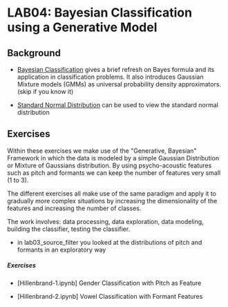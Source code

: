 # LAB04: Bayesian Classification using a Generative Model


## Background

- [Bayesian Classification](Bayes.md)  gives a brief refresh on Bayes formula and its application in classification problems.   It also introduces Gaussian Mixture models (GMMs) as universal probability density approximators. (skip if you know it)

- [Standard Normal Distribution](StandardNormalDistribution.ipynb) can be used to view the standard normal distribution

## Exercises

Within these exercises we make use of the "Generative, Bayesian" Framework in which the data is modeled  by a simple Gaussian  Distribution or Mixture of Gaussians distribution.
By using psycho-acoustic features such as pitch and formants we can keep the number of features very small (1 to 3).

The different exercises all make use of the same paradigm and apply it to gradually more complex situations by increasing the dimensionality of the features and increasing the number of classes.

The work involves: data processing, data exploration, data modeling, building the classifier, testing the classifier.




- in lab03_source_filter  you looked at the distributions of pitch and formants in an exploratory way


##### Exercises

- [Hillenbrand-1.ipynb]   Gender Classification with Pitch as Feature

- [Hillenbrand-2.ipynb]   Vowel Classification with Formant Features


